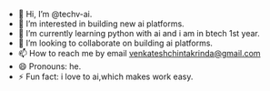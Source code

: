 - 👋 Hi, I’m @techv-ai.
- 👀 I’m interested in building new ai platforms.
- 🌱 I’m currently learning python with ai and i am in btech 1st year.
- 💞️ I’m looking to collaborate on building ai platforms.
- 📫 How to reach me by email venkateshchintakrinda@gmail.com
- 😄 Pronouns: he.
- ⚡ Fun fact: i love to ai,which makes work easy.

<!---
techv-ai/techv-ai is a ✨ special ✨ repository because its `README.md` (this file) appears on your GitHub profile.
You can click the Preview link to take a look at your changes.
--->
